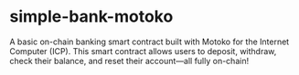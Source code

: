 # simple-bank-motoko
A basic on-chain banking smart contract built with Motoko for the Internet Computer (ICP). This smart contract allows users to deposit, withdraw, check their balance, and reset their account—all fully on-chain!
